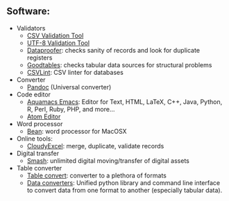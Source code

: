 ## Software:

* Validators
	- [CSV Validation Tool](https://github.com/digital-preservation/csv-validator)
	* [UTF-8 Validation Tool](https://github.com/digital-preservation/utf8-validator)
	* [Dataproofer](https://github.com/dataproofer/Dataproofer): checks sanity of records and look for duplicate registers
	* [Goodtables](http://try.goodtables.io/): checks tabular data sources for structural problems
	* [CSVLint](http://csvlint.io/): CSV linter for databases
* Converter
	* [Pandoc](https://github.com/jgm/pandoc/releases/tag/2.2.1) (Universal converter)
* Code editor
	- [Aquamacs Emacs](http://aquamacs.org/download-release.shtml): Editor for Text, HTML, LaTeX, C++, Java, Python, R, Perl, Ruby, PHP, and more...
	- [Atom Editor](http://atom.io)
* Word processor
	* [Bean](http://www.bean-osx.com/Bean.html): word processor for MacOSX
* Online tools:
	* [CloudyExcel](http://www.cloudyexcel.com/compare-excel/): merge, duplicate, validate records
* Digital transfer
	* [Smash](https://www.fromsmash.com/): unlimited digital moving/transfer of digital assets
* Table converter
    - [Table convert](https://tableconvert.com/): converter to a plethora of formats
	- [Data converters](http://okfnlabs.org/dataconverters/): Unified python library and command line interface to convert data from one format to another (especially tabular data).
